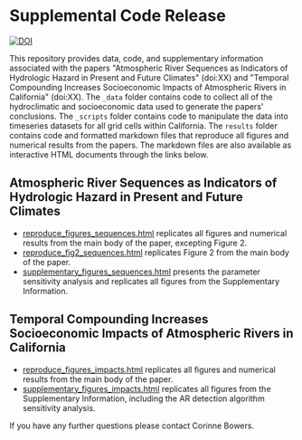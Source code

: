 # Supplemental Code Release

<a href="https://zenodo.org/badge/latestdoi/542767925"><img src="https://zenodo.org/badge/542767925.svg" alt="DOI"></a>

This repository provides data, code, and supplementary information associated with the papers "Atmospheric River Sequences as Indicators of Hydrologic Hazard in Present and Future Climates" (doi:XX) and "Temporal Compounding Increases Socioeconomic Impacts of Atmospheric Rivers in California" (doi:XX).
The `_data` folder contains code to collect all of the hydroclimatic and socioeconomic data used to generate the papers' conclusions.
The `_scripts` folder contains code to manipulate the data into timeseries datasets for all grid cells within California. 
The `results` folder contains code and formatted markdown files that reproduce all figures and numerical results from the papers.
The markdown files are also available as interactive HTML documents through the links below.

## Atmospheric River Sequences as Indicators of Hydrologic Hazard in Present and Future Climates

* [reproduce_figures_sequences.html](https://corinnebowers.github.io/reproduce_figures_sequences.html) replicates all figures and numerical results from the main body of the paper, excepting Figure 2.
* [reproduce_fig2_sequences.html](https://corinnebowers.github.io/reproduce_fig2_sequences.html) replicates Figure 2 from the main body of the paper.
* [supplementary_figures_sequences.html](https://corinnebowers.github.io/supplementary_figures_sequences.html) presents the parameter sensitivity analysis and replicates all figures from the Supplementary Information.

## Temporal Compounding Increases Socioeconomic Impacts of Atmospheric Rivers in California

* [reproduce_figures_impacts.html](https://corinnebowers.github.io/reproduce_figures_impacts.html) replicates all figures and numerical results from the main body of the paper.
* [supplementary_figures_impacts.html](https://corinnebowers.github.io/supplementary_figures_impacts.html) replicates all figures from the Supplementary Information, including the AR detection algorithm sensitivity analysis.

If you have any further questions please contact Corinne Bowers. 

